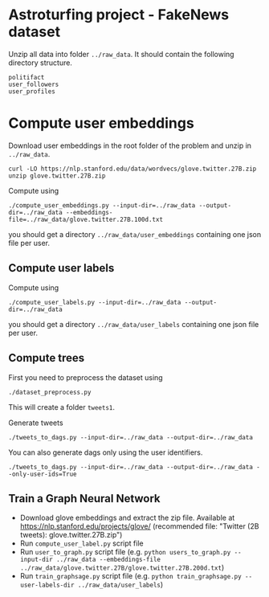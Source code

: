 # Astroturfing project - FakeNews dataset


Unzip all data into folder `../raw_data`. It should contain the following directory 
structure. 

```
politifact
user_followers
user_profiles
```

# Compute user embeddings

Download user embeddings in the root folder of the problem and unzip in `../raw_data`. 

```
curl -LO https://nlp.stanford.edu/data/wordvecs/glove.twitter.27B.zip
unzip glove.twitter.27B.zip
```

Compute using 

```
./compute_user_embeddings.py --input-dir=../raw_data --output-dir=../raw_data --embeddings-file=../raw_data/glove.twitter.27B.100d.txt
```

you should get a directory `../raw_data/user_embeddings` containing one json file per user. 

## Compute user labels 

Compute using 

```
./compute_user_labels.py --input-dir=../raw_data --output-dir=../raw_data
```

you should get a directory `../raw_data/user_labels` containing one json file per user. 

## Compute trees

First you need to preprocess the dataset using 

```
./dataset_preprocess.py
```

This will create a folder `tweets1`.

Generate tweets

```
./tweets_to_dags.py --input-dir=../raw_data --output-dir=../raw_data
```

Υοu can also generate dags only using the user identifiers.

```
./tweets_to_dags.py --input-dir=../raw_data --output-dir=../raw_data --only-user-ids=True
```



## Train a Graph Neural Network

* Download glove embeddings and extract the zip file. 
  Available at https://nlp.stanford.edu/projects/glove/ (recommended file: "Twitter (2B tweets): glove.twitter.27B.zip")
* Run `compute_user_label.py` script file
* Run `user_to_graph.py` script file (e.g. `python users_to_graph.py --input-dir ../raw_data --embeddings-file ../raw_data/glove.twitter.27B/glove.twitter.27B.200d.txt`)
* Run `train_graphsage.py` script file (e.g. `python train_graphsage.py --user-labels-dir ../raw_data/user_labels`)

